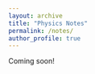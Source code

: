 ```yaml
---
layout: archive
title: "Physics Notes"
permalink: /notes/
author_profile: true
---
```


Coming soon!